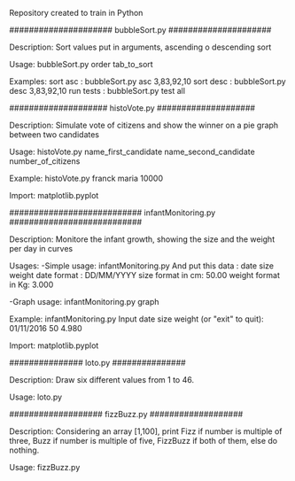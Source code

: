 Repository created to train in Python

#####################
	bubbleSort.py
#####################

Description:
Sort values put in arguments, ascending o descending sort

Usage:
bubbleSort.py order tab_to_sort

Examples: 
sort asc : bubbleSort.py asc 3,83,92,10
sort desc : bubbleSort.py desc 3,83,92,10
run tests : bubbleSort.py test all

####################
	histoVote.py
####################

Description:
Simulate vote of citizens and show the winner on a pie graph between two candidates

Usage: 
histoVote.py name_first_candidate name_second_candidate  number_of_citizens

Example:
histoVote.py franck maria 10000

Import:
matplotlib.pyplot

###########################
	infantMonitoring.py
###########################

Description:
Monitore the infant growth, showing the size and the weight per day in curves

Usages:
-Simple usage:
infantMonitoring.py
And put this data : date size weight
date format : DD/MM/YYYY
size format in cm: 50.00
weight format in Kg: 3.000

-Graph usage:
infantMonitoring.py graph

Example:
infantMonitoring.py
Input date size weight (or "exit" to quit): 01/11/2016 50 4.980

Import:
matplotlib.pyplot

###############
	loto.py
###############

Description:
Draw six different values from 1 to 46.

Usage:
loto.py

###################
	fizzBuzz.py
###################

Description:
Considering an array [1,100], print Fizz if number is multiple of three, Buzz if number is multiple of five, FizzBuzz if both of them, else do nothing.

Usage:
fizzBuzz.py